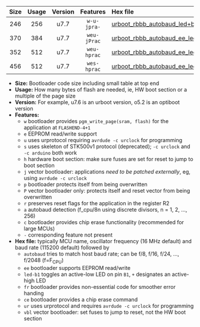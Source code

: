 |Size|Usage|Version|Features|Hex file|
|:-:|:-:|:-:|:-:|:--|
|246|256|u7.7|`w-u-jpra-`|[urboot_rbbb_autobaud_led+b5_ur_vbl.hex](https://raw.githubusercontent.com/stefanrueger/urboot.hex/main/boards/rbbb/autobaud/urboot_rbbb_autobaud_led+b5_ur_vbl.hex)|
|370|384|u7.7|`weu-jPrac`|[urboot_rbbb_autobaud_ee_led+b5_fr_ce_ur_vbl.hex](https://raw.githubusercontent.com/stefanrueger/urboot.hex/main/boards/rbbb/autobaud/urboot_rbbb_autobaud_ee_led+b5_fr_ce_ur_vbl.hex)|
|352|512|u7.7|`weu-hprac`|[urboot_rbbb_autobaud_ee_led+b5_fr_ce_ur.hex](https://raw.githubusercontent.com/stefanrueger/urboot.hex/main/boards/rbbb/autobaud/urboot_rbbb_autobaud_ee_led+b5_fr_ce_ur.hex)|
|456|512|u7.7|`wes-hprac`|[urboot_rbbb_autobaud_ee_led+b5_fr_ce.hex](https://raw.githubusercontent.com/stefanrueger/urboot.hex/main/boards/rbbb/autobaud/urboot_rbbb_autobaud_ee_led+b5_fr_ce.hex)|

- **Size:** Bootloader code size including small table at top end
- **Usage:** How many bytes of flash are needed, ie, HW boot section or a multiple of the page size
- **Version:** For example, u7.6 is an urboot version, o5.2 is an optiboot version
- **Features:**
  + `w` bootloader provides `pgm_write_page(sram, flash)` for the application at `FLASHEND-4+1`
  + `e` EEPROM read/write support
  + `u` uses urprotocol requiring `avrdude -c urclock` for programming
  + `s` uses skeleton of STK500v1 protocol (deprecated); `-c urclock` and `-c arduino` both work
  + `h` hardware boot section: make sure fuses are set for reset to jump to boot section
  + `j` vector bootloader: applications *need to be patched externally*, eg, using `avrdude -c urclock`
  + `p` bootloader protects itself from being overwritten
  + `P` vector bootloader only: protects itself and reset vector from being overwritten
  + `r` preserves reset flags for the application in the register R2
  + `a` autobaud detection (f_cpu/8n using discrete divisors, n = 1, 2, ..., 256)
  + `c` bootloader provides chip erase functionality (recommended for large MCUs)
  + `-` corresponding feature not present
- **Hex file:** typically MCU name, oscillator frequency (16 MHz default) and baud rate (115200 default) followed by
  + `autobaud` tries to match host baud rate; can be f/8, f/16, f/24, ..., f/2048 (f=F<sub>CPU</sub>)
  + `ee` bootloader supports EEPROM read/write
  + `led-b1` toggles an active-low LED on pin `B1`, `+` designates an active-high LED
  + `fr` bootloader provides non-essential code for smoother error handing
  + `ce` bootloader provides a chip erase command
  + `ur` uses urprotocol and requires `avrdude -c urclock` for programming
  + `vbl` vector bootloader: set fuses to jump to reset, not the HW boot section
